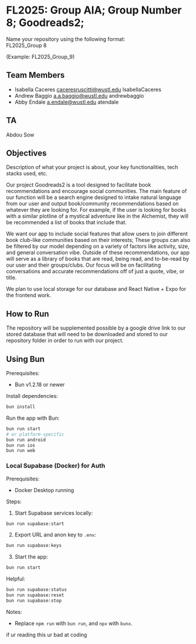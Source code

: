 # FL2025: Group AIA; Group Number 8; Goodreads2;

Name your repository using the following format:  
FL2025_Group 8

(Example: FL2025_Group_9)

## Team Members
- Isabella Caceres caceresruscitti@wustl.edu IsabellaCaceres
- Andrew Baggio a.a.baggio@wustl.edu andrewbaggio
- Abby Endale a.endale@wustl.edu atendale

## TA
Abdou Sow

## Objectives
Description of what your project is about, your key functionalities, tech stacks used, etc. 

Our project Goodreads2 is a tool designed to facilitate book recommendations and encourage social communities. The main feature of our function will be a search engine designed to intake natural language from our user and output book/community recommendations based on whatever they are looking for. For example, if the user is looking for books with a similar plotline of a mystical adventure like in the Alchemist, they will be recommended a list of books that include that. 

We want our app to include social features that allow users to join different book club-like communities based on their interests; These groups can also be filtered by our model depending on a variety of factors like activity, size, and general conversation vibe. Outside of these recommendations, our app will serve as a library of books that are read, being read, and to-be-read by our user and their groups/clubs. Our focus will be on facilitating conversations and accurate recommendations off of just a quote, vibe, or title.

We plan to use local storage for our database and React Native + Expo for the frontend work.



## How to Run
The repository will be supplemented possible by a google drive link to our stored database that will need to be downloaded and stored to our repository folder in order to run with our project.

## Using Bun

Prerequisites:
- Bun v1.2.18 or newer

Install dependencies:

```bash
bun install
```

Run the app with Bun:

```bash
bun run start
# or platform-specific
bun run android
bun run ios
bun run web
```

### Local Supabase (Docker) for Auth

Prerequisites:
- Docker Desktop running

Steps:
1. Start Supabase services locally:
```bash
bun run supabase:start
```
2. Export URL and anon key to `.env`:
```bash
bun run supabase:keys
```
3. Start the app:
```bash
bun run start
```

Helpful:
```bash
bun run supabase:status
bun run supabase:reset
bun run supabase:stop
```

Notes:
- Replace `npm run` with `bun run`, and `npx` with `bunx`.

if ur reading this ur bad at coding